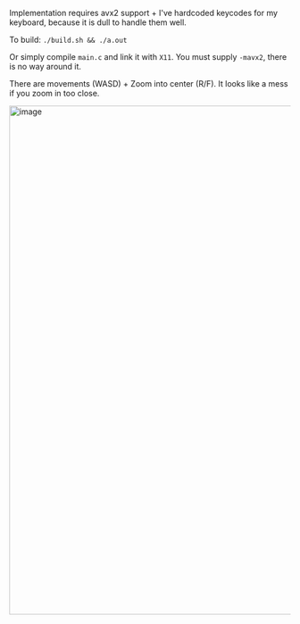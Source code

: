 Implementation requires avx2 support + I've hardcoded keycodes for my keyboard, because it is dull to handle them well.

To build:
`./build.sh && ./a.out`

Or simply compile `main.c` and link it with `X11`. You must supply `-mavx2`, there is no way around it.

There are movements (WASD) + Zoom into center (R/F). It looks like a mess if you zoom in too close.

<img width="1192" height="912" alt="image" src="https://github.com/user-attachments/assets/df016d3e-4d29-49c0-ab9a-c10ca750ef5f" />
